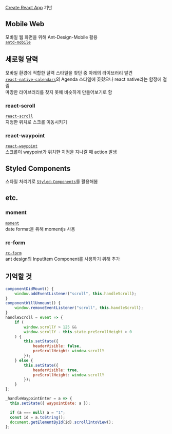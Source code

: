 [Create React App](https://github.com/facebook/create-react-app) 기반

## Mobile Web

모바일 웹 화면을 위해 Ant-Design-Mobile 활용<br>
[`antd-mobile`](https://www.npmjs.com/package/antd-mobile)

## 세로형 달력

모바일 환경에 적합한 달력 스타일을 찾던 중 아래의 라이브러리 발견<br>
[`react-native-calendars`](https://github.com/wix/react-native-calendars)의 Agenda 스타일에 꽂혔으나 react native라는 함정에 걸림<br>
마땅한 라이브러리를 찾지 못해 비슷하게 만들어보기로 함<br>

### react-scroll

[`react-scroll`](https://www.npmjs.com/package/react-scroll)<br>
지정한 위치로 스크롤 이동시키기

### react-waypoint

[`react-waypoint`](https://www.npmjs.com/package/react-waypoint)<br>
스크롤이 waypoint가 위치한 지점을 지나갈 때 action 발생

## Styled Components

스타일 처리기로 [`Styled-Components`](https://www.styled-components.com/)를 활용해봄

## etc.

### moment

[`moment`](https://www.npmjs.com/package/moment)<br>
date format을 위해 momentjs 사용

### rc-form

[`rc-form`](https://www.npmjs.com/package/rc-form)<br>
ant design의 InputItem Component를 사용하기 위해 추가

## 기억할 것

```javascript
componentDidMount() {
    window.addEventListener("scroll", this.handleScroll);
}
componentWillUnmount() {
    window.removeEventListener("scroll", this.handleScroll);
}
handleScroll = event => {
    if (
        window.scrollY > 125 &&
        window.scrollY - this.state.preScrollHeight > 0
    ) {
        this.setState({
            headerVisible: false,
            preScrollHeight: window.scrollY
        });
    } else {
        this.setState({
            headerVisible: true,
            preScrollHeight: window.scrollY
        });
    }
};
```

```javascript
_handleWaypointEnter = a => {
  this.setState({ waypointDate: a });

  if (a === null) a = "1";
  const id = a.toString();
  document.getElementById(id).scrollIntoView();
};
```

